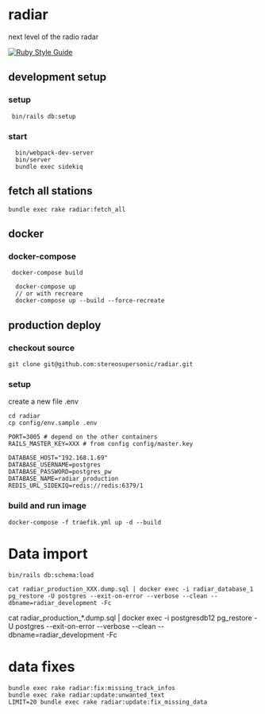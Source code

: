 
# radiar
next level of the radio radar

[![Ruby Style Guide](https://img.shields.io/badge/code_style-standard-brightgreen.svg)](https://github.com/testdouble/standard)

## development setup

### setup

```
 bin/rails db:setup
```

### start

```
  bin/webpack-dev-server
  bin/server
  bundle exec sidekiq
```

## fetch all stations

```
bundle exec rake radiar:fetch_all
```

## docker

### docker-compose

```
 docker-compose build
```

```
  docker-compose up
  // or with recreare
  docker-compose up --build --force-recreate
```

## production deploy

### checkout source

```
git clone git@github.com:stereosupersonic/radiar.git
```

### setup


create a new file .env
```
cd radiar
cp config/env.sample .env
```

```
PORT=3005 # depend on the other containers
RAILS_MASTER_KEY=XXX # from config config/master.key

DATABASE_HOST="192.168.1.69"
DATABASE_USERNAME=postgres
DATABASE_PASSWORD=postgres_pw
DATABASE_NAME=radiar_production
REDIS_URL_SIDEKIQ=redis://redis:6379/1
```

### build and run image

```
docker-compose -f traefik.yml up -d --build
```


# Data import

```
bin/rails db:schema:load

cat radiar_production_XXX.dump.sql | docker exec -i radiar_database_1 pg_restore -U postgres --exit-on-error --verbose --clean --dbname=radiar_development -Fc
```

cat radiar_production_*.dump.sql | docker exec -i postgresdb12 pg_restore -U postgres --exit-on-error --verbose --clean --dbname=radiar_development -Fc




# data fixes

```
bundle exec rake radiar:fix:missing_track_infos
bundle exec rake radiar:update:unwanted_text
LIMIT=20 bundle exec rake radiar:update:fix_missing_data

```
